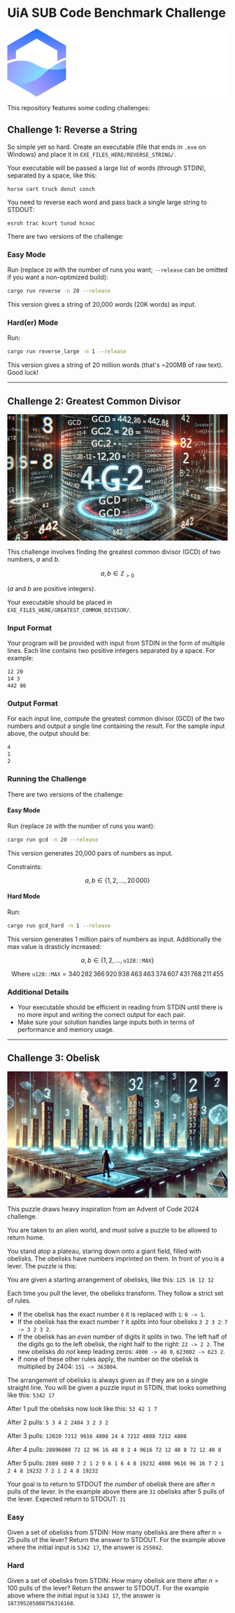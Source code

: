 # UiA SUB Code Benchmark Challenge

![UiA SUB logo.](assets/sublogo.png)

This repository features some coding challenges:

## Challenge 1: Reverse a String

So simple yet so hard. Create an executable (file that ends in `.exe` on Windows) and place it in `EXE_FILES_HERE/REVERSE_STRING/`.

Your executable will be passed a large list of words (through STDIN), separated by a space, like this:

```text
horse cart truck donut conch
```

You need to reverse each word and pass back a single large string to STDOUT:

```text
esroh trac kcurt tunod hcnoc
```

There are two versions of the challenge:

### Easy Mode

Run (replace `20` with the number of runs you want; `--release` can be omitted if you want a non-optimized build):

```sh
cargo run reverse -n 20 --release
```

This version gives a string of 20,000 words (20K words) as input.

### Hard(er) Mode

Run:

```sh
cargo run reverse_large -n 1 --release
```

This version gives a string of 20 million words (that's ~200MB of raw text). Good luck!

---

## Challenge 2: Greatest Common Divisor

![Greates common divisor picture](assets/gcd.webp)

This challenge involves finding the greatest common divisor (GCD) of two numbers, $a$ and $b$.

$$
a, b \in \mathbb{Z}_{>0}
$$

($a$ and $b$ are positive integers).

Your executable should be placed in `EXE_FILES_HERE/GREATEST_COMMON_DIVISOR/`.

### Input Format

Your program will be provided with input from STDIN in the form of multiple lines. Each line contains two positive integers separated by a space. For example:

```text
12 20
14 3
442 86
```

### Output Format

For each input line, compute the greatest common divisor (GCD) of the two numbers and output a single line containing the result. For the sample input above, the output should be:

```text
4
1
2
```

### Running the Challenge

There are two versions of the challenge:

#### Easy Mode

Run (replace `20` with the number of runs you want):

```sh
cargo run gcd -n 20 --release
```

This version generates 20,000 pairs of numbers as input.

Constraints:

$$
a, b \in \{1, 2, \dots, 20\,000\}
$$

#### Hard Mode

Run:

```sh
cargo run gcd_hard -n 1 --release
```

This version generates 1 million pairs of numbers as input. Additionally the max value is drasticly increased:

$$
a, b \in \{1, 2, \dots, \texttt{u128::MAX}\}
$$

$$
\text{Where } \texttt{u128::MAX} = 340\,282\,366\,920\,938\,463\,463\,374\,607\,431\,768\,211\,455
$$

### Additional Details

- Your executable should be efficient in reading from STDIN until there is no more input and writing the correct output for each pair.
- Make sure your solution handles large inputs both in terms of performance and memory usage.

---

## Challenge 3: Obelisk

![Obelisk view](assets/obelisk2.webp)

This puzzle draws heavy inspiration from an Advent of Code 2024 challenge.

You are taken to an alien world, and must solve a puzzle to be allowed to return home.

You stand atop a plateau, staring down onto a giant field, filled with obelisks. The obelisks have numbers imprinted on them. In front of you is a lever. The puzzle is this:

You are given a starting arrangement of obelisks, like this:
`125 16 12 32`

Each time you pull the lever, the obelisks transform. They follow a strict set of rules.

- If the obelisk has the exact number  `0` it is replaced with `1`: `0 -> 1`.
- If the obelisk has the exact number `7` it *splits* into four obelisks `3 2 3 2`: `7 -> 3 2 3 2`.
- If the obelisk has an *even* number of digits it *splits* in two. The left half of the digits go to the left obelisk, the right half to the right: `22 -> 2 2`. The new obelisks do *not* keep leading zeros: `4000 -> 40 0`, `623002 -> 623 2`.
- If none of these other rules apply, the number on the obelisk is multiplied by $2404$: `151 -> 363004`.

The arrangement of obelisks is always given as if they are on a single straight line.
You will be given a puzzle input in STDIN, that looks something like this:
`5342 17`

After 1 pull the obelisks now look like this:
`53 42 1 7`

After 2 pulls:
`5 3 4 2 2404 3 2 3 2`

After 3 pulls:
`12020 7212 9616 4808 24 4 7212 4808 7212 4808`

After 4 pulls:
`28896080 72 12 96 16 48 8 2 4 9616 72 12 48 8 72 12 48 8`

After 5 pulls:
`2889 6080 7 2 1 2 9 6 1 6 4 8 19232 4808 9616 96 16 7 2 1 2 4 8 19232 7 2 1 2 4 8 19232`

Your goal is to return to STDOUT the *number* of obelisk there are after $n$ pulls of the lever.
In the example above there are `31` obelisks after 5 pulls of the lever.
Expected return to STDOUT:
`31`

### Easy

Given a set of obelisks from STDIN:
How many obelisks are there after $n = 25$ pulls of the lever?
Return the answer to STDOUT. For the example above where the initial input is `5342 17`, the answer is `255042`.

### Hard

Given a set of obelisks from STDIN:
How many obelisk are there after $n = 100$ pulls of the lever?
Return the answer to STDOUT. For the example above where the initial input is `5342 17`, the answer is `187395285808756316168`.
